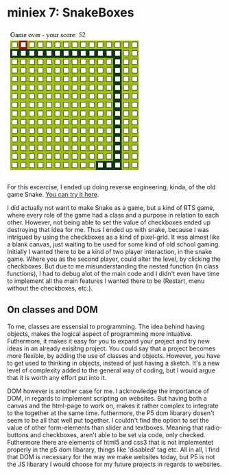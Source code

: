 # miniex 7: SnakeBoxes

![Screenshot of the project](miniEx7_SnakeBoxes.png?raw=true "Screenshot of the project")

For this excercise, I ended up doing reverse engineering, kinda, of the old game Snake. [You can try it here](https://epsilon99.github.io/AestheticProgrammingCourse/MiniExcercises/MiniEx_7/).

I did actually not want to make Snake as a game, but a kind of RTS game, where every role of the game had a class and a purpose in relation to each other. However, not being able to set the value of checkboxes ended up destroying that idea for me. Thus I ended up with snake, because I was intrigued by using the checkboxes as a kind of pixel-grid. It was almost like a blank canvas, just waiting to be used for some kind of old school gaming.
  Initially I wanted there to be a kind of two player interaction, in the snake game. Where you as the second player, could alter the level, by clicking the checkboxes. But due to me misunderstanding the nested function (in class functions), I had to debug alot of the main code and I didn't even have time to implement all the main features I wanted there to be (Restart, menu without the checkboxes, etc.).

## On classes and DOM
To me, classes are essensial to programming. The idea behind having objects, makes the logical aspect of programming more intuative. Futhermore, it makes it easy for you to expand your project and try new ideas in an already exisitng project. You could say that a project becomes more flexible, by adding the use of classes and objects. However, you have to get used to thinking in objects, instead of just having a sketch. It's a new level of complexity added to the general way of coding, but I would argue that it is worth any effort put into it.

DOM however is another case for me. I acknowledge the importance of DOM, in regards to implement scripting on websites. But having both a canvas and the html-page to work on, makes it rather complex to integrate to the together at the same time. futhermore, the P5 dom libarary dosen't seem to be all that well put together. I couldn't find the option to set the value of other form-elements than slider and textboxes. Meaning that radio-buttons and checkboxes, aren't able to be set via code, only checked. Futhermore there are elements of html5 and css3 that is not implementet properly in the p5 dom libarary, things like 'disabled' tag etc. All in all, I find that DOM is necessary for the way we make websites today, but P5 is not the JS libarary I would choose for my future projects in regards to websites.